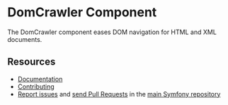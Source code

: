 DomCrawler Component
====================

The DomCrawler component eases DOM navigation for HTML and XML documents.

Resources
---------

  * [Documentation](https://symfony.com/doc/current/components/dom_crawler.html)
  * [Contributing](https://symfony.com/doc/current/contributing/index.php)
  * [Report issues](https://github.com/symfony/symfony/issues) and
    [send Pull Requests](https://github.com/symfony/symfony/pulls)
    in the [main Symfony repository](https://github.com/symfony/symfony)
